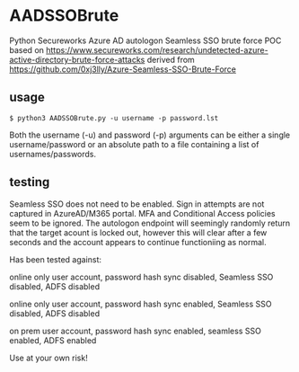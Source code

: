 # AADSSOBrute
Python Secureworks Azure AD autologon Seamless SSO brute force POC based on https://www.secureworks.com/research/undetected-azure-active-directory-brute-force-attacks derived from https://github.com/0xj3lly/Azure-Seamless-SSO-Brute-Force

## usage
```
$ python3 AADSSOBrute.py -u username -p password.lst
```
Both the username (-u) and password (-p) arguments can be either a single username/password or an absolute path to a file containing a list of usernames/passwords.

## testing
Seamless SSO does not need to be enabled. Sign in attempts are not captured in AzureAD/M365 portal. MFA and Conditional Access policies seem to be ignored. The autologon endpoint will seemingly randomly return that the target acount is locked out, however this will clear after a few seconds and the account appears to continue functioniing as normal.

Has been tested against:

online only user account, password hash sync disabled, Seamless SSO disabled, ADFS disabled

online only user account, password hash sync enabled, Seamless SSO disabled, ADFS disabled

on prem user account, password hash sync enabled, seamless SSO enabled, ADFS enabled

Use at your own risk!
